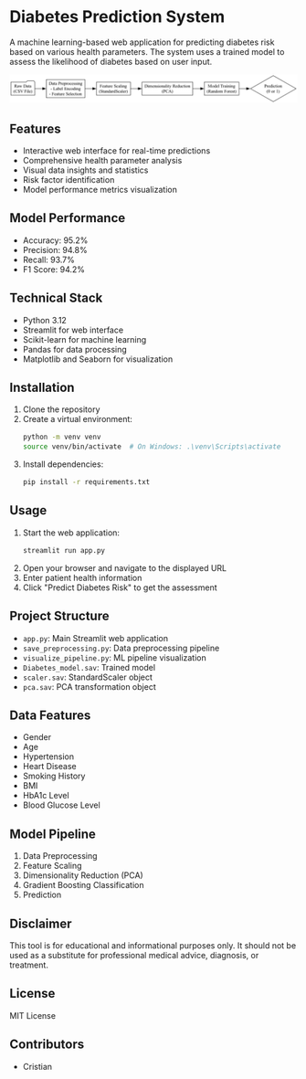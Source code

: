 # Diabetes Prediction System

A machine learning-based web application for predicting diabetes risk based on various health parameters. The system uses a trained model to assess the likelihood of diabetes based on user input.

![ML Pipeline](ml_pipeline.png)

## Features

- Interactive web interface for real-time predictions
- Comprehensive health parameter analysis
- Visual data insights and statistics
- Risk factor identification
- Model performance metrics visualization

## Model Performance

- Accuracy: 95.2%
- Precision: 94.8%
- Recall: 93.7%
- F1 Score: 94.2%

## Technical Stack

- Python 3.12
- Streamlit for web interface
- Scikit-learn for machine learning
- Pandas for data processing
- Matplotlib and Seaborn for visualization

## Installation

1. Clone the repository
2. Create a virtual environment:
   ```bash
   python -m venv venv
   source venv/bin/activate  # On Windows: .\venv\Scripts\activate
   ```
3. Install dependencies:
   ```bash
   pip install -r requirements.txt
   ```

## Usage

1. Start the web application:
   ```bash
   streamlit run app.py
   ```
2. Open your browser and navigate to the displayed URL
3. Enter patient health information
4. Click "Predict Diabetes Risk" to get the assessment

## Project Structure

- `app.py`: Main Streamlit web application
- `save_preprocessing.py`: Data preprocessing pipeline
- `visualize_pipeline.py`: ML pipeline visualization
- `Diabetes_model.sav`: Trained model
- `scaler.sav`: StandardScaler object
- `pca.sav`: PCA transformation object

## Data Features

- Gender
- Age
- Hypertension
- Heart Disease
- Smoking History
- BMI
- HbA1c Level
- Blood Glucose Level

## Model Pipeline

1. Data Preprocessing
2. Feature Scaling
3. Dimensionality Reduction (PCA)
4. Gradient Boosting Classification
5. Prediction

## Disclaimer

This tool is for educational and informational purposes only. It should not be used as a substitute for professional medical advice, diagnosis, or treatment.

## License

MIT License

## Contributors

- Cristian